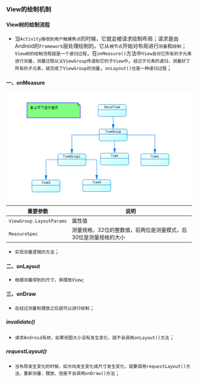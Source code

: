 ### View的绘制机制
#### View树的绘制流程
+ 当`Activity接收到用户触摸焦点`的时候，它就会被请求绘制布局；请求是由Android的`Framework`层处理绘制的，它从`根节点`开始对布局进行`测量`和`绘制`；`View树的绘制流程就是一个递归过程`，在`onMeasure()`方法中`View会对它所有的子元素进行测量，测量过程从父ViewGroup传递到它的子View中`，`经过子元素的递归，测量好了所有的子元素，就完成了ViewGroup的测量`，`onLayout()也是一种递归过程`；
#### 一、onMeasure
![image](https://github.com/ningbaoqi/View/blob/master/gif/pic-21.jpg)


|重要参数|说明|
|-------|-------|
|`ViewGroup.LayoutParams`|属性值|
|`MeasureSpec`|测量规格，32位的整数值，前两位是测量模式，后30位是测量规格的大小|

+ `实现测量逻辑的方法`；
#### 二、onLayout
+ `根据测量得到的尺寸，来摆放View`;
#### 三、onDraw
+ `在经过测量和摆放之后就可以进行绘制`；
##### invalidate()
+ `请求Android系统，如果视图大小没有发生变化，就不会调用onLayout()方法`；
##### requestLayout()
+ `当布局发生变化的时候，如方向发生变化或尺寸发生变化，就要调用requestLayout()方法，重新测量，摆放，但是不会调用onDraw()方法`；
